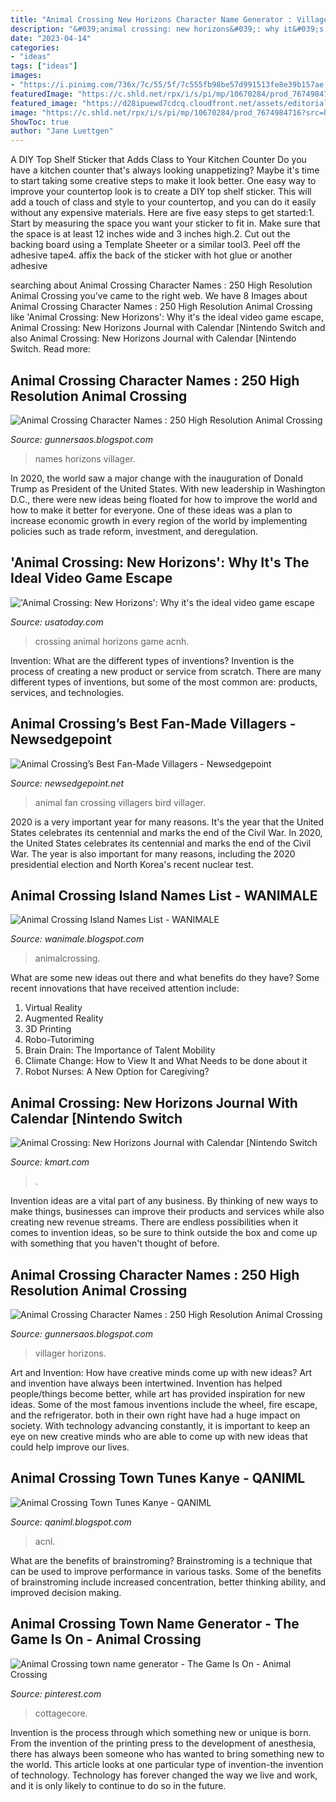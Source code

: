 ```yaml
---
title: "Animal Crossing New Horizons Character Name Generator : Villager Horizons"
description: "&#039;animal crossing: new horizons&#039;: why it&#039;s the ideal video game escape"
date: "2023-04-14"
categories:
- "ideas"
tags: ["ideas"]
images:
- "https://i.pinimg.com/736x/7c/55/5f/7c555fb98be57d991513fe8e39b157ae.jpg"
featuredImage: "https://c.shld.net/rpx/i/s/pi/mp/10670284/prod_7674984716?src=https:%2F%2Fcdn.shopify.com%2Fs%2Ffiles%2F1%2F0406%2F0489%2F3341%2Fproducts%2Fanimalcrossingnewhorizonsjournalwithcalendarnintendoswitchaccessory2.jpg%3Fv%3D1620187553&amp;d=24c6723a7c7d4c97ceff1a7d92f98913da392598&amp;?hei=64&amp;wid=64&amp;qlt=50"
featured_image: "https://d28ipuewd7cdcq.cloudfront.net/assets/editorial/2020/07/animal-crossing-pocket-camp-menu-settings.png"
image: "https://c.shld.net/rpx/i/s/pi/mp/10670284/prod_7674984716?src=https:%2F%2Fcdn.shopify.com%2Fs%2Ffiles%2F1%2F0406%2F0489%2F3341%2Fproducts%2Fanimalcrossingnewhorizonsjournalwithcalendarnintendoswitchaccessory2.jpg%3Fv%3D1620187553&amp;d=24c6723a7c7d4c97ceff1a7d92f98913da392598&amp;?hei=64&amp;wid=64&amp;qlt=50"
ShowToc: true
author: "Jane Luettgen"
---
```



A DIY Top Shelf Sticker that Adds Class to Your Kitchen Counter
Do you have a kitchen counter that's always looking unappetizing? Maybe it's time to start taking some creative steps to make it look better. One easy way to improve your countertop look is to create a DIY top shelf sticker. This will add a touch of class and style to your countertop, and you can do it easily without any expensive materials. Here are five easy steps to get started:1. Start by measuring the space you want your sticker to fit in. Make sure that the space is at least 12 inches wide and 3 inches high.2. Cut out the backing board using a Template Sheeter or a similar tool3. Peel off the adhesive tape4. affix the back of the sticker with hot glue or another adhesive
	

		
searching about Animal Crossing Character Names : 250 High Resolution Animal Crossing you've came to the right web. We have 8 Images about Animal Crossing Character Names : 250 High Resolution Animal Crossing like &#039;Animal Crossing: New Horizons&#039;: Why it&#039;s the ideal video game escape, Animal Crossing: New Horizons Journal with Calendar [Nintendo Switch and also Animal Crossing: New Horizons Journal with Calendar [Nintendo Switch. Read more:
		
    
## Animal Crossing Character Names : 250 High Resolution Animal Crossing

<img loading=lazy src="http://img.photobucket.com/albums/v394/starshapedcandy/graphics/AC/ACWW_090918.gif" onerror="this.onerror=null;this.src='https://tse4.mm.bing.net/th?id=OIP.phY3AIVD9asQUUyGQOtLvgAAAA&amp;pid=15.1';" alt="Animal Crossing Character Names : 250 High Resolution Animal Crossing">

_Source: gunnersaos.blogspot.com_

>names horizons villager. 

	

In 2020, the world saw a major change with the inauguration of Donald Trump as President of the United States. With new leadership in Washington D.C., there were new ideas being floated for how to improve the world and how to make it better for everyone. One of these ideas was a plan to increase economic growth in every region of the world by implementing policies such as trade reform, investment, and deregulation.

    
## &#039;Animal Crossing: New Horizons&#039;: Why It&#039;s The Ideal Video Game Escape

<img loading=lazy src="https://www.gannett-cdn.com/presto/2020/03/24/USAT/1eff8967-91c5-4969-a103-469448854fee-ACNH.jpg?crop=1911,1075,x0,y0&amp;width=1911&amp;height=1075&amp;format=pjpg&amp;auto=webp" onerror="this.onerror=null;this.src='https://tse1.mm.bing.net/th?id=OIP.wh8YyKHbSACEKYemnKZ-TwHaEK&amp;pid=15.1';" alt="&#039;Animal Crossing: New Horizons&#039;: Why it&#039;s the ideal video game escape">

_Source: usatoday.com_

>crossing animal horizons game acnh. 

	

Invention: What are the different types of inventions?
Invention is the process of creating a new product or service from scratch. There are many different types of inventions, but some of the most common are: products, services, and technologies.

    
## Animal Crossing’s Best Fan-Made Villagers - Newsedgepoint

<img loading=lazy src="https://static2.srcdn.com/wordpress/wp-content/uploads/2020/07/Animal-Crossing-Fan-Art-jpg-1-1.jpg" onerror="this.onerror=null;this.src='https://tse2.mm.bing.net/th?id=OIP.fCgyOFFdND1GeuMZntCOwAHaIU&amp;pid=15.1';" alt="Animal Crossing’s Best Fan-Made Villagers - Newsedgepoint">

_Source: newsedgepoint.net_

>animal fan crossing villagers bird villager. 

	

2020 is a very important year for many reasons. It's the year that the United States celebrates its centennial and marks the end of the Civil War.
In 2020, the United States celebrates its centennial and marks the end of the Civil War. The year is also important for many reasons, including the 2020 presidential election and North Korea's recent nuclear test.

    
## Animal Crossing Island Names List - WANIMALE

<img loading=lazy src="https://i.pinimg.com/originals/8d/04/6d/8d046dbfdcbf3948e0e0ff941a70db31.png" onerror="this.onerror=null;this.src='https://tse2.mm.bing.net/th?id=OIP.Jkp1yNXyyHwBamWtubHQSAHaFO&amp;pid=15.1';" alt="Animal Crossing Island Names List - WANIMALE">

_Source: wanimale.blogspot.com_

>animalcrossing. 

	

What are some new ideas out there and what benefits do they have?
Some recent innovations that have received attention include: 
1. Virtual Reality 
2. Augmented Reality 
3. 3D Printing 
4. Robo-Tutoriming 
5. Brain Drain: The Importance of Talent Mobility 
6. Climate Change: How to View It and What Needs to be done about it 
7. Robot Nurses: A New Option for Caregiving?

    
## Animal Crossing: New Horizons Journal With Calendar [Nintendo Switch

<img loading=lazy src="https://c.shld.net/rpx/i/s/pi/mp/10670284/prod_7674984716?src=https:%2F%2Fcdn.shopify.com%2Fs%2Ffiles%2F1%2F0406%2F0489%2F3341%2Fproducts%2Fanimalcrossingnewhorizonsjournalwithcalendarnintendoswitchaccessory2.jpg%3Fv%3D1620187553&amp;d=24c6723a7c7d4c97ceff1a7d92f98913da392598&amp;?hei=64&amp;wid=64&amp;qlt=50" onerror="this.onerror=null;this.src='https://tse3.mm.bing.net/th?id=OIP.1t7K1yz_EeaXGGXdVRrWNgHaHa&amp;pid=15.1';" alt="Animal Crossing: New Horizons Journal with Calendar [Nintendo Switch">

_Source: kmart.com_

>. 

	

Invention ideas are a vital part of any business. By thinking of new ways to make things, businesses can improve their products and services while also creating new revenue streams. There are endless possibilities when it comes to invention ideas, so be sure to think outside the box and come up with something that you haven't thought of before.

    
## Animal Crossing Character Names : 250 High Resolution Animal Crossing

<img loading=lazy src="https://d28ipuewd7cdcq.cloudfront.net/assets/editorial/2020/07/animal-crossing-pocket-camp-menu-settings.png" onerror="this.onerror=null;this.src='https://tse1.mm.bing.net/th?id=OIP.poTkzgYogjW1SsVKW4MVUAHaIz&amp;pid=15.1';" alt="Animal Crossing Character Names : 250 High Resolution Animal Crossing">

_Source: gunnersaos.blogspot.com_

>villager horizons. 

	

Art and Invention: How have creative minds come up with new ideas?
Art and invention have always been intertwined. Invention has helped people/things become better, while art has provided inspiration for new ideas. Some of the most famous inventions include the wheel, fire escape, and the refrigerator. both in their own right have had a huge impact on society. With technology advancing constantly, it is important to keep an eye on new creative minds who are able to come up with new ideas that could help improve our lives.

    
## Animal Crossing Town Tunes Kanye - QANIML

<img loading=lazy src="https://i.ytimg.com/vi/PuowrNnN8QI/maxresdefault.jpg" onerror="this.onerror=null;this.src='https://tse4.mm.bing.net/th?id=OIP._nMCO9sbriEfM60duyLAKwHaEK&amp;pid=15.1';" alt="Animal Crossing Town Tunes Kanye - QANIML">

_Source: qaniml.blogspot.com_

>acnl. 

	

What are the benefits of brainstroming?
Brainstroming is a technique that can be used to improve performance in various tasks. Some of the benefits of brainstroming include increased concentration, better thinking ability, and improved decision making.

    
## Animal Crossing Town Name Generator - The Game Is On - Animal Crossing

<img loading=lazy src="https://i.pinimg.com/736x/7c/55/5f/7c555fb98be57d991513fe8e39b157ae.jpg" onerror="this.onerror=null;this.src='https://tse3.mm.bing.net/th?id=OIP.jfeyhm0gvYf7zTVD4FWYhQHaHa&amp;pid=15.1';" alt="Animal Crossing town name generator - The Game Is On - Animal Crossing">

_Source: pinterest.com_

>cottagecore. 

	

Invention is the process through which something new or unique is born. From the invention of the printing press to the development of anesthesia, there has always been someone who has wanted to bring something new to the world. This article looks at one particular type of invention-the invention of technology. Technology has forever changed the way we live and work, and it is only likely to continue to do so in the future.


